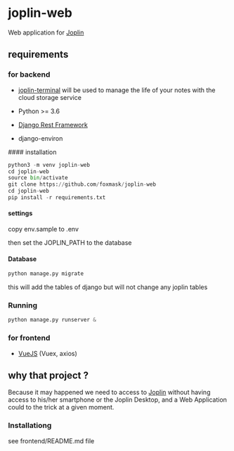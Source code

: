 # joplin-web

Web application for [Joplin](https://joplin.cozic.net/)

## requirements

### for backend

* [joplin-terminal](https://joplin.cozic.net/terminal/) will be used to manage the life of your notes with the cloud storage service

* Python >= 3.6
* [Django Rest Framework](http://www.django-rest-framework.org/#installation)
* django-environ

#### installation

```python
python3 -m venv joplin-web
cd joplin-web
source bin/activate
git clone https://github.com/foxmask/joplin-web
cd joplin-web
pip install -r requirements.txt
```

#### settings 

copy env.sample to .env

then set the JOPLIN_PATH to the database

#### Database

```python
python manage.py migrate
```

this will add the tables of django but will not change any joplin tables

### Running

```python
python manage.py runserver &
```

### for frontend

* [VueJS](https://vuejs.org) (Vuex, axios)

## why that project ?

Because it may happened we need to access to [Joplin](https://joplin.cozic.net/) without having access to his/her smartphone or the Joplin Desktop, and a Web Application could to the trick at a given moment.

### Installationg

see frontend/README.md file